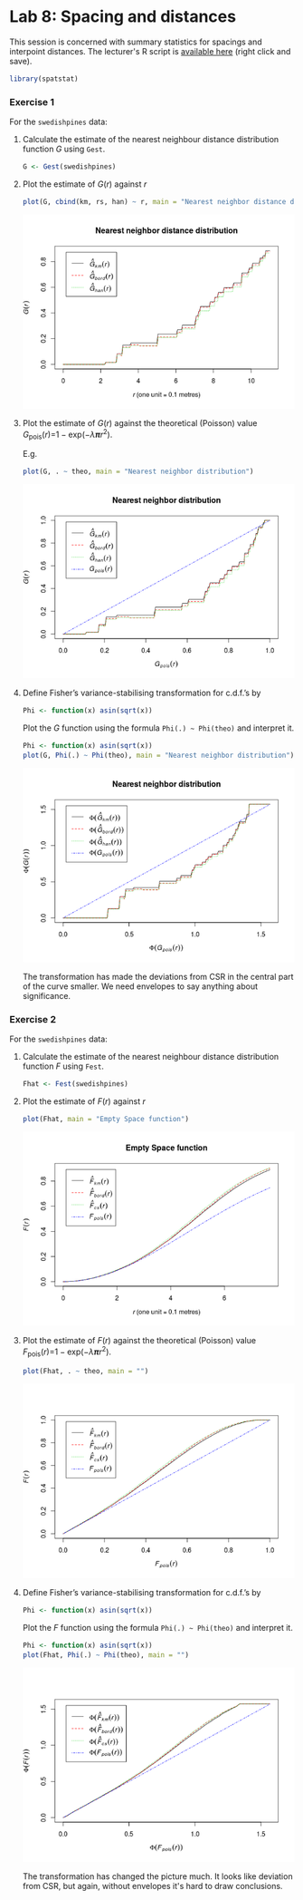 Lab 8: Spacing and distances
================

This session is concerned with summary statistics for spacings and interpoint distances.
The lecturer's R script is [available here](https://raw.githubusercontent.com/spatstat/SSAI2017/master/Scripts/script08.R) (right click and save).

``` r
library(spatstat)
```

### Exercise 1

For the `swedishpines` data:

1.  Calculate the estimate of the nearest neighbour distance distribution function *G* using `Gest`.

    ``` r
    G <- Gest(swedishpines)
    ```

2.  Plot the estimate of *G*(*r*) against *r*

    ``` r
    plot(G, cbind(km, rs, han) ~ r, main = "Nearest neighbor distance distribution")
    ```

    ![](solution08_files/figure-markdown_github/unnamed-chunk-4-1.png)

3.  Plot the estimate of *G*(*r*) against the theoretical (Poisson) value *G*<sub>pois</sub>(*r*)=1 − exp(−*λ**π**r*<sup>2</sup>).

    E.g.

    ``` r
    plot(G, . ~ theo, main = "Nearest neighbor distribution")
    ```

    ![](solution08_files/figure-markdown_github/unnamed-chunk-5-1.png)

4.  Define Fisher’s variance-stabilising transformation for c.d.f.’s by

    ``` r
    Phi <- function(x) asin(sqrt(x))
    ```

    Plot the *G* function using the formula `Phi(.) ~ Phi(theo)` and interpret it.

    ``` r
    Phi <- function(x) asin(sqrt(x))
    plot(G, Phi(.) ~ Phi(theo), main = "Nearest neighbor distribution")
    ```

    ![](solution08_files/figure-markdown_github/unnamed-chunk-7-1.png)

    The transformation has made the deviations from CSR in the central part of the curve smaller. We need envelopes to say anything about significance.

### Exercise 2

For the `swedishpines` data:

1.  Calculate the estimate of the nearest neighbour distance distribution function *F* using `Fest`.

    ``` r
    Fhat <- Fest(swedishpines)
    ```

2.  Plot the estimate of *F*(*r*) against *r*

    ``` r
    plot(Fhat, main = "Empty Space function")
    ```

    ![](solution08_files/figure-markdown_github/unnamed-chunk-9-1.png)

3.  Plot the estimate of *F*(*r*) against the theoretical (Poisson) value *F*<sub>pois</sub>(*r*)=1 − exp(−*λ**π**r*<sup>2</sup>).

    ``` r
    plot(Fhat, . ~ theo, main = "")
    ```

    ![](solution08_files/figure-markdown_github/unnamed-chunk-10-1.png)

4.  Define Fisher’s variance-stabilising transformation for c.d.f.’s by

    ``` r
    Phi <- function(x) asin(sqrt(x))
    ```

    Plot the *F* function using the formula `Phi(.) ~ Phi(theo)` and interpret it.

    ``` r
    Phi <- function(x) asin(sqrt(x))
    plot(Fhat, Phi(.) ~ Phi(theo), main = "")
    ```

    ![](solution08_files/figure-markdown_github/unnamed-chunk-12-1.png)

    The transformation has changed the picture much. It looks like deviation from CSR, but again, without envelopes it's hard to draw conclusions.
